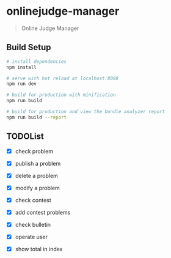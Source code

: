 # onlinejudge-manager

> Online Judge Manager

## Build Setup

```bash
# install dependencies
npm install

# serve with hot reload at localhost:8080
npm run dev

# build for production with minification
npm run build

# build for production and view the bundle analyzer report
npm run build --report
```

## TODOList

* [x] check problem
* [x] publish a problem
* [x] delete a problem
* [x] modify a problem

* [x] check contest
* [x] add contest problems
* [x] check bulletin
* [x] operate user
* [x] show total in index
